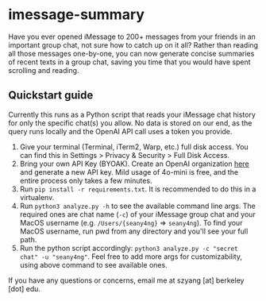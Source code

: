 # imessage-summary
Have you ever opened iMessage to 200+ messages from your friends in an important group chat, not sure how to catch up on it all? Rather than reading all those messages one-by-one, you can now generate concise summaries of recent texts in a group chat, saving you time that you would have spent scrolling and reading.

## Quickstart guide
Currently this runs as a Python script that reads your iMessage chat history for only the specific chat(s) you allow. No data is stored on our end, as the query runs locally and the OpenAI API call uses a token you provide.

1. Give your terminal (Terminal, iTerm2, Warp, etc.) full disk access. You can find this in Settings > Privacy & Security > Full Disk Access.
2. Bring your own API Key (BYOAK). Create an OpenAI organization [here](https://platform.openai.com/docs/overview) and generate a new API key. Mild usage of 4o-mini is free, and the entire process only takes a few minutes.
3. Run `pip install -r requirements.txt`. It is recommended to do this in a virtualenv.
4. Run `python3 analyze.py -h` to see the available command line args. The required ones are chat name (`-c`) of your iMessage group chat and your MacOS username (e.g. `/Users/{seany4ng}` => `seany4ng`). To find your MacOS username, run pwd from any directory and you'll see your full path.
5. Run the python script accordingly: `python3 analyze.py -c "secret chat" -u "seany4ng"`. Feel free to add more args for customizability, using above command to see available ones.

If you have any questions or concerns, email me at szyang [at] berkeley [dot] edu.